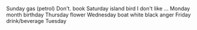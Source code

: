 Sunday
gas (petrol)
Don't.
book
Saturday
island
bird
I don't like …
Monday
month
birthday
Thursday
flower
Wednesday
boat
white
black
anger
Friday
drink/beverage
Tuesday
